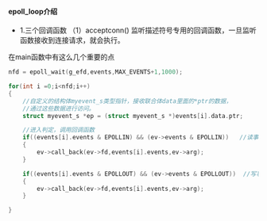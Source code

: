 #### epoll_loop介绍
- 1.三个回调函数
（1）acceptconn()
    监听描述符号专用的回调函数，一旦监听函数接收到连接请求，就会执行。


在main函数中有这么几个重要的点
```c
nfd = epoll_wait(g_efd,events,MAX_EVENTS+1,1000);

for(int i =0;i<nfd;i++)
{
    //自定义的结构体myevent_s类型指针，接收联合体data里面的*ptr的数据，
    //通过这些数据进行访问。
    struct myevent_s *ep = (struct myevent_s *)events[i].data.ptr;

    //进入判定，调用回调函数
    if((events[i].events & EPOLLIN) && (ev->events & EPOLLIN))   //读事件就绪，调用对应回调函数
    {
        ev->call_back(ev->fd,events[i].events,ev->arg);
    }

    if((events[i].events & EPOLLOUT) && (ev->events & EPOLLOUT))  //写事件就绪，调用对应回调函数。
    {
        ev->call_back(ev->fd,events[i].events,ev->arg);
    }

}
```




